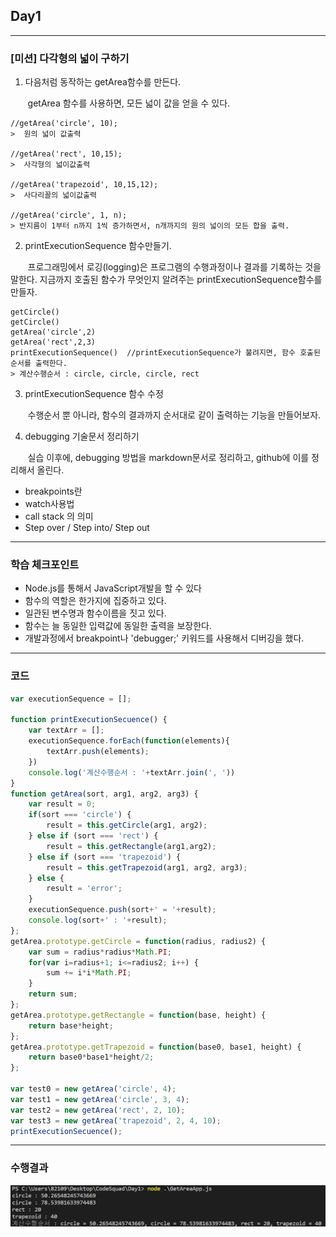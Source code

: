 ## Day1

---

### [미션] 다각형의 넓이 구하기

1. 다음처럼 동작하는 getArea함수를 만든다.

&nbsp;&nbsp;&nbsp;&nbsp;&nbsp;&nbsp; getArea 함수를 사용하면, 모든 넓이 값을 얻을 수 있다.

```
//getArea('circle', 10);
>  원의 넓이 값출력

//getArea('rect', 10,15);
>  사각형의 넓이값출력

//getArea('trapezoid', 10,15,12);
>  사다리꼴의 넓이값출력

//getArea('circle', 1, n);
> 반지름이 1부터 n까지 1씩 증가하면서, n개까지의 원의 넓이의 모든 합을 출력. 
```
2. printExecutionSequence 함수만들기.

&nbsp;&nbsp;&nbsp;&nbsp;&nbsp;&nbsp; 프로그래밍에서 로깅(logging)은 프로그램의 수행과정이나 결과를 기록하는 것을 말한다.
지금까지 호출된 함수가 무엇인지 알려주는 printExecutionSequence함수를 만들자.
```
getCircle() 
getCircle() 
getArea('circle',2) 
getArea('rect',2,3) 
printExecutionSequence()  //printExecutionSequence가 불려지면, 함수 호출된 순서를 출력한다. 
> 계산수행순서 : circle, circle, circle, rect
```
3. printExecutionSequence 함수 수정

&nbsp;&nbsp;&nbsp;&nbsp;&nbsp;&nbsp; 수행순서 뿐 아니라, 함수의 결과까지 순서대로 같이 출력하는 기능을 만들어보자.

4. debugging 기술문서 정리하기

&nbsp;&nbsp;&nbsp;&nbsp;&nbsp;&nbsp; 실습 이후에, debugging 방법을 markdown문서로 정리하고, github에 이를 정리해서 올린다.

- breakpoints란
- watch사용법
- call stack 의 의미
- Step over / Step into/ Step out

---

### 학습 체크포인트
- Node.js를 통해서 JavaScript개발을 할 수 있다
- 함수의 역할은 한가지에 집중하고 있다.
- 일관된 변수명과 함수이름을 짓고 있다.
- 함수는 늘 동일한 입력값에 동일한 출력을 보장한다.
- 개발과정에서 breakpoint나 'debugger;' 키워드를 사용해서 디버깅을 했다.


---

### 코드

```javascript
var executionSequence = [];

function printExecutionSecuence() {
    var textArr = [];
    executionSequence.forEach(function(elements){
        textArr.push(elements);
    })
    console.log('계산수행순서 : '+textArr.join(', '))
}
function getArea(sort, arg1, arg2, arg3) {
    var result = 0;
    if(sort === 'circle') {
        result = this.getCircle(arg1, arg2);
    } else if (sort === 'rect') {
        result = this.getRectangle(arg1,arg2);
    } else if (sort === 'trapezoid') {
        result = this.getTrapezoid(arg1, arg2, arg3);
    } else {
        result = 'error';
    }
    executionSequence.push(sort+' = '+result);
    console.log(sort+' : '+result);
};
getArea.prototype.getCircle = function(radius, radius2) {
    var sum = radius*radius*Math.PI;
    for(var i=radius+1; i<=radius2; i++) {
        sum += i*i*Math.PI;
    }
    return sum;
};
getArea.prototype.getRectangle = function(base, height) {
    return base*height;
};
getArea.prototype.getTrapezoid = function(base0, base1, height) {
    return base0*base1*height/2;
};

var test0 = new getArea('circle', 4);
var test1 = new getArea('circle', 3, 4);
var test2 = new getArea('rect', 2, 10);
var test3 = new getArea('trapezoid', 2, 4, 10);
printExecutionSecuence();
```

---

### 수행결과

![image](./result.png)